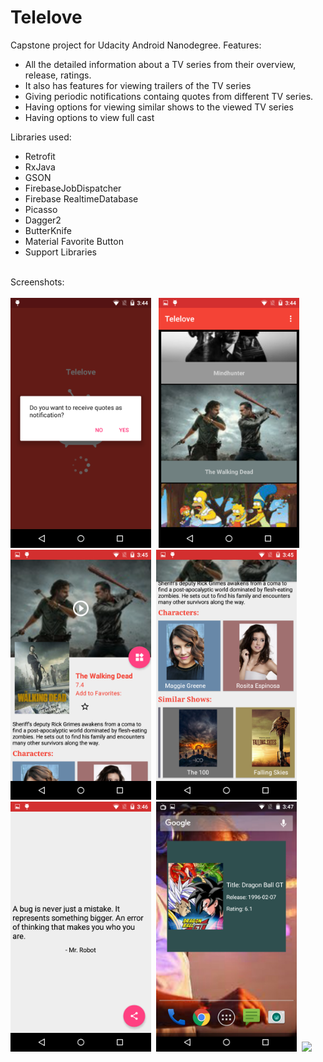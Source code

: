 # Telelove
Capstone project for Udacity Android Nanodegree.
Features:<br> 
<UL>
<LI>All the detailed information about a TV series from their overview, release, ratings. </LI>
<LI>It also has features for viewing trailers of the TV series</LI>
<LI>Giving periodic notifications containg quotes from different TV series.</LI>
<LI>Having options for viewing similar shows to the viewed TV series</LI>
<LI>Having options to view full cast</LI>
</UL>
Libraries used:
<UL>
<LI>Retrofit</LI>
<LI>RxJava</LI>
<LI>GSON</LI>
<LI>FirebaseJobDispatcher</LI>
<LI>Firebase RealtimeDatabase</LI>
<LI>Picasso</LI>
<LI>Dagger2</LI>
<LI>ButterKnife</LI>
<LI>Material Favorite Button</LI>
<LI>Support Libraries</LI>
</UL>
<br>
Screenshots:
<br><br>
<img src="screenshots/Screenshot_2018-01-01-15-44-27.png" height="400px"/>&nbsp; &nbsp;<img src="screenshots/Screenshot_2018-01-01-15-44-45.png" height="400px"/>&nbsp;&nbsp;<img src="screenshots/Screenshot_2018-01-01-15-45-16.png" height="400px"/>&nbsp;&nbsp;<img src="screenshots/Screenshot_2018-01-01-15-45-19.png" height="400px"/>&nbsp;&nbsp;<img src="screenshots/Screenshot_2018-01-01-15-46-06.png" height="400px"/>&nbsp;&nbsp;<img src="screenshots/Screenshot_2018-01-01-15-47-39.png" height="400px"/>&nbsp;&nbsp;<img src="settings.png" height="screenshots/400px"/>

